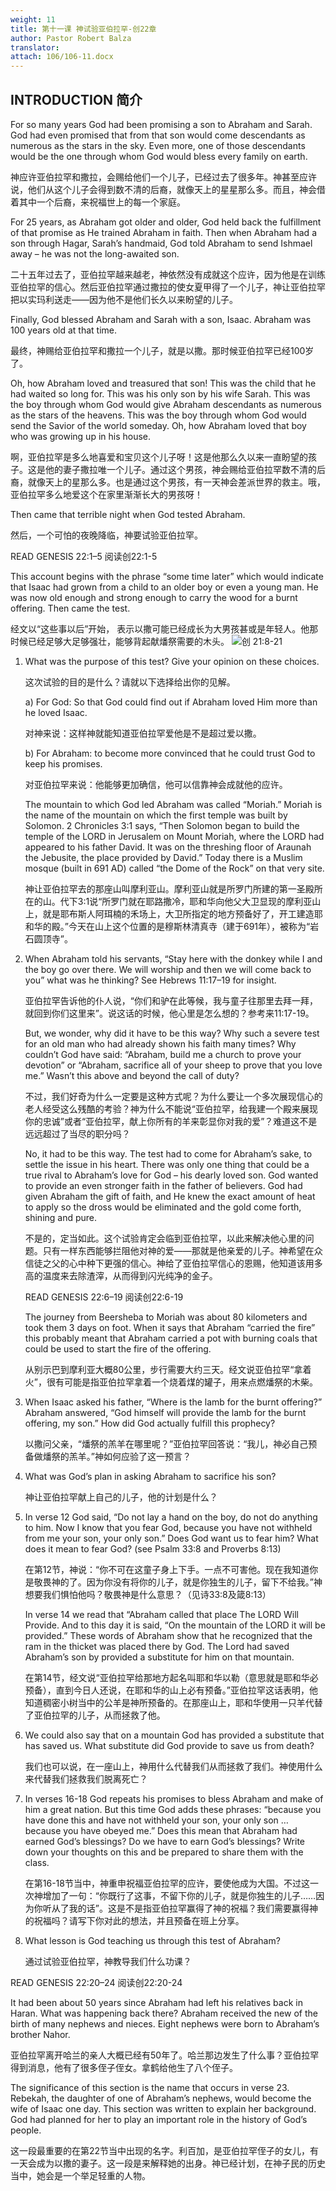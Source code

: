 ```yaml
---
weight: 11
title: 第十一课 神试验亚伯拉罕-创22章
author: Pastor Robert Balza
translator: 
attach: 106/106-11.docx
---
```

## INTRODUCTION 简介

For so many years God had been promising a son to Abraham and Sarah. God had even promised that from that son would come descendants as numerous as the stars in the sky. Even more, one of those descendants would be the one through whom God would bless every family on earth.

神应许亚伯拉罕和撒拉，会赐给他们一个儿子，已经过去了很多年。神甚至应许说，他们从这个儿子会得到数不清的后裔，就像天上的星星那么多。而且，神会借着其中一个后裔，来祝福世上的每一个家庭。

For 25 years, as Abraham got older and older, God held back the fulfillment of that promise as He trained Abraham in faith. Then when Abraham had a son through Hagar, Sarah’s handmaid, God told Abraham to send Ishmael away – he was not the long-awaited son.

二十五年过去了，亚伯拉罕越来越老，神依然没有成就这个应许，因为他是在训练亚伯拉罕的信心。然后亚伯拉罕通过撒拉的使女夏甲得了一个儿子，神让亚伯拉罕把以实玛利送走——因为他不是他们长久以来盼望的儿子。

Finally, God blessed Abraham and Sarah with a son, Isaac. Abraham was 100 years old at that time.

最终，神赐给亚伯拉罕和撒拉一个儿子，就是以撒。那时候亚伯拉罕已经100岁了。

Oh, how Abraham loved and treasured that son! This was the child that he had waited so long for. This was his only son by his wife Sarah. This was the boy through whom God would give Abraham descendants as numerous as the stars of the heavens. This was the boy through whom God would send the Savior of the world someday. Oh, how Abraham loved that boy who was growing up in his house.

啊，亚伯拉罕是多么地喜爱和宝贝这个儿子呀！这是他那么久以来一直盼望的孩子。这是他的妻子撒拉唯一个儿子。通过这个男孩，神会赐给亚伯拉罕数不清的后裔，就像天上的星那么多。也是通过这个男孩，有一天神会差派世界的救主。哦，亚伯拉罕多么地爱这个在家里渐渐长大的男孩呀！

Then came that terrible night when God tested Abraham.

然后，一个可怕的夜晚降临，神要试验亚伯拉罕。

READ GENESIS 22:1–5 阅读创22:1-5

This account begins with the phrase “some time later” which would indicate that Isaac had grown from a child to an older boy or even a young man. He was now old enough and strong enough to carry the wood for a burnt offering. Then came the test.

经文以“这些事以后”开始， 表示以撒可能已经成长为大男孩甚或是年轻人。他那时候已经足够大足够强壮，能够背起献燔祭需要的木头。   ![创 21:8-21](/course-file/106/106-10-1.png)

1. What was the purpose of this test? Give your opinion on these choices.

    这次试验的目的是什么？请就以下选择给出你的见解。

    a) For God: So that God could find out if Abraham loved Him more than he loved Isaac.

    对神来说：这样神就能知道亚伯拉罕爱他是不是超过爱以撒。

    b) For Abraham: to become more convinced that he could trust God to keep his promises.

    对亚伯拉罕来说：他能够更加确信，他可以信靠神会成就他的应许。

    The mountain to which God led Abraham was called “Moriah.” Moriah is the name of the mountain on which the first temple was built by Solomon. 2 Chronicles 3:1 says, “Then Solomon began to build the temple of the LORD in Jerusalem on Mount Moriah, where the LORD had appeared to his father David. It was on the threshing floor of Araunah the Jebusite, the place provided by David.” Today there is a Muslim mosque (built in 691 AD) called “the Dome of the Rock” on that very site.

    神让亚伯拉罕去的那座山叫摩利亚山。摩利亚山就是所罗门所建的第一圣殿所在的山。代下3:1说“所罗门就在耶路撒冷，耶和华向他父大卫显现的摩利亚山上，就是耶布斯人阿珥楠的禾场上，大卫所指定的地方预备好了，开工建造耶和华的殿。”今天在山上这个位置的是穆斯林清真寺（建于691年），被称为“岩石圆顶寺”。

2. When Abraham told his servants, “Stay here with the donkey while I and the boy go over there. We will worship and then we will come back to you” what was he thinking? See Hebrews 11:17–19 for insight.

    亚伯拉罕告诉他的仆人说，“你们和驴在此等候，我与童子往那里去拜一拜，就回到你们这里来”。说这话的时候，他心里是怎么想的？参考来11:17-19。

    But, we wonder, why did it have to be this way? Why such a severe test for an old man who had already shown his faith many times? Why couldn’t God have said: “Abraham, build me a church to prove your devotion” or “Abraham, sacrifice all of your sheep to prove that you love me.” Wasn’t this above and beyond the call of duty?

    不过，我们好奇为什么一定要是这种方式呢？为什么要让一个多次展现信心的老人经受这么残酷的考验？神为什么不能说“亚伯拉罕，给我建一个殿来展现你的忠诚”或者“亚伯拉罕，献上你所有的羊来彰显你对我的爱”？难道这不是远远超过了当尽的职分吗？

    No, it had to be this way. The test had to come for Abraham’s sake, to settle the issue in his heart. There was only one thing that could be a true rival to Abraham’s love for God – his dearly loved son. God wanted to provide an even stronger faith in the father of believers. God had given Abraham the gift of faith, and He knew the exact amount of heat to apply so the dross would be eliminated and the gold come forth, shining and pure.

    不是的，定当如此。这个试验肯定会临到亚伯拉罕，以此来解决他心里的问题。只有一样东西能够拦阻他对神的爱——那就是他亲爱的儿子。神希望在众信徒之父的心中种下更强的信心。神给了亚伯拉罕信心的恩赐，他知道该用多高的温度来去除渣滓，从而得到闪光纯净的金子。

    READ GENESIS 22:6–19 阅读创22:6-19

    The journey from Beersheba to Moriah was about 80 kilometers and took them 3 days on foot. When it says that Abraham “carried the fire” this probably meant that Abraham carried a pot with burning coals that could be used to start the fire of the offering.

    从别示巴到摩利亚大概80公里，步行需要大约三天。经文说亚伯拉罕“拿着火”，很有可能是指亚伯拉罕拿着一个烧着煤的罐子，用来点燃燔祭的木柴。

3. When Isaac asked his father, “Where is the lamb for the burnt offering?” Abraham answered, “God himself will provide the lamb for the burnt offering, my son.” How did God actually fulfill this prophecy?

    以撒问父亲，“燔祭的羔羊在哪里呢？”亚伯拉罕回答说：“我儿，神必自己预备做燔祭的羔羊。”神如何应验了这一预言？

4. What was God’s plan in asking Abraham to sacrifice his son?

    神让亚伯拉罕献上自己的儿子，他的计划是什么？

5. In verse 12 God said, “Do not lay a hand on the boy, do not do anything to him. Now I know that you fear God, because you have not withheld from me your son, your only son.” Does God want us to fear him? What does it mean to fear God? (see Psalm 33:8 and Proverbs 8:13)

    在第12节，神说：“你不可在这童子身上下手。一点不可害他。现在我知道你是敬畏神的了。因为你没有将你的儿子，就是你独生的儿子，留下不给我。”神想要我们惧怕他吗？敬畏神是什么意思？（见诗33:8及箴8:13）

    In verse 14 we read that “Abraham called that place The LORD Will Provide. And to this day it is said, “On the mountain of the LORD it will be provided.” These words of Abraham show that he recognized that the ram in the thicket was placed there by God. The Lord had saved Abraham’s son by provided a substitute for him on that mountain.

    在第14节，经文说“亚伯拉罕给那地方起名叫耶和华以勒（意思就是耶和华必预备），直到今日人还说，在耶和华的山上必有预备。”亚伯拉罕这话表明，他知道稠密小树当中的公羊是神所预备的。在那座山上，耶和华使用一只羊代替了亚伯拉罕的儿子，从而拯救了他。

6. We could also say that on a mountain God has provided a substitute that has saved us. What substitute did God provide to save us from death?

    我们也可以说，在一座山上，神用什么代替我们从而拯救了我们。神使用什么来代替我们拯救我们脱离死亡？

7. In verses 16-18 God repeats his promises to bless Abraham and make of him a great nation. But this time God adds these phrases: “because you have done this and have not withheld your son, your only son … because you have obeyed me.” Does this mean that Abraham had earned God’s blessings? Do we have to earn God’s blessings? Write down your thoughts on this and be prepared to share them with the class.

    在第16-18节当中，神重申祝福亚伯拉罕的应许，要使他成为大国。不过这一次神增加了一句：“你既行了这事，不留下你的儿子，就是你独生的儿子……因为你听从了我的话”。这是不是指亚伯拉罕赢得了神的祝福？我们需要赢得神的祝福吗？请写下你对此的想法，并且预备在班上分享。

8.  What lesson is God teaching us through this test of Abraham?

    通过试验亚伯拉罕，神教导我们什么功课？

READ GENESIS 22:20–24 阅读创22:20-24

It had been about 50 years since Abraham had left his relatives back in Haran. What was happening back there? Abraham received the new of the birth of many nephews and nieces. Eight nephews were born to Abraham’s brother Nahor.  

亚伯拉罕离开哈兰的亲人大概已经有50年了。哈兰那边发生了什么事？亚伯拉罕得到消息，他有了很多侄子侄女。拿鹤给他生了八个侄子。

The significance of this section is the name that occurs in verse 23. Rebekah, the daughter of one of Abraham’s nephews, would become the wife of Isaac one day. This section was written to explain her background. God had planned for her to play an important role in the history of God’s people.

这一段最重要的在第22节当中出现的名字。利百加，是亚伯拉罕侄子的女儿，有一天会成为以撒的妻子。这一段是来解释她的出身。神已经计划，在神子民的历史当中，她会是一个举足轻重的人物。
